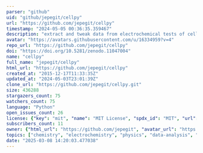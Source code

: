 ```yaml
---
parser: "github"
uid: "github/jepegit/cellpy"
url: "https://github.com/jepegit/cellpy"
timestamp: "2024-05-05 00:36:35.359467"
description: "extract and tweak data from electrochemical tests of cells"
avatar: "https://avatars.githubusercontent.com/u/16334959?v=4"
repo_url: "https://github.com/jepegit/cellpy"
doi: "https://doi.org/10.5281/zenodo.11047004"
name: "cellpy"
full_name: "jepegit/cellpy"
html_url: "https://github.com/jepegit/cellpy"
created_at: "2015-12-17T11:33:35Z"
updated_at: "2024-05-03T23:01:39Z"
clone_url: "https://github.com/jepegit/cellpy.git"
size: 436288
stargazers_count: 75
watchers_count: 75
language: "Python"
open_issues_count: 26
license: {"key": "mit", "name": "MIT License", "spdx_id": "MIT", "url": "https://api.github.com/licenses/mit", "node_id": "MDc6TGljZW5zZTEz"}
subscribers_count: 11
owner: {"html_url": "https://github.com/jepegit", "avatar_url": "https://avatars.githubusercontent.com/u/16334959?v=4", "login": "jepegit", "type": "User"}
topics: ["chemistry", "electrochemistry", "physics", "data-analysis", "opensource", "battery"]
date: "2025-03-08 14:20:03.477038"
---
```

